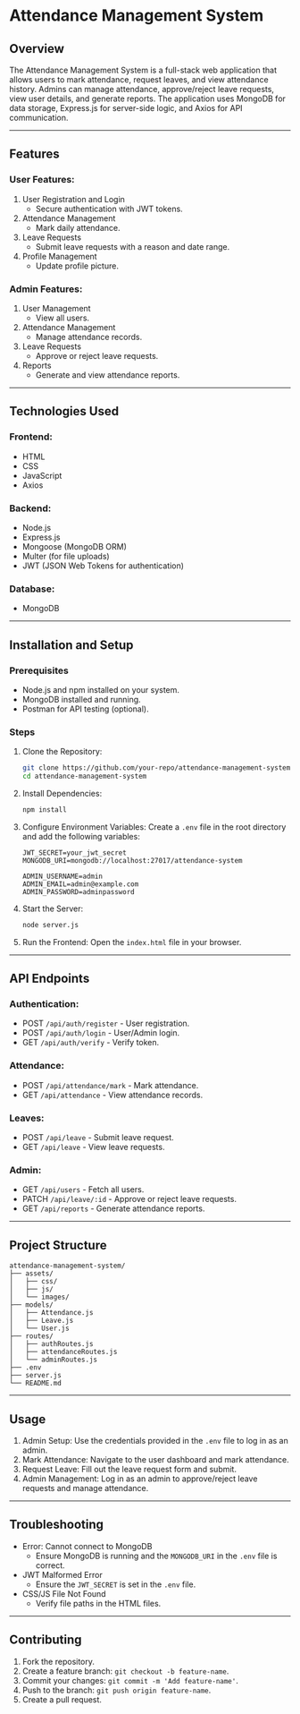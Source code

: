 # Attendance Management System

## Overview
The Attendance Management System is a full-stack web application that allows users to mark attendance, request leaves, and view attendance history. Admins can manage attendance, approve/reject leave requests, view user details, and generate reports. The application uses MongoDB for data storage, Express.js for server-side logic, and Axios for API communication.

---

## Features

### User Features:
1. User Registration and Login
   - Secure authentication with JWT tokens.
2. Attendance Management
   - Mark daily attendance.
3. Leave Requests
   - Submit leave requests with a reason and date range.
4. Profile Management
   - Update profile picture.

### Admin Features:
1. User Management
   - View all users.
2. Attendance Management
   - Manage attendance records.
3. Leave Requests
   - Approve or reject leave requests.
4. Reports
   - Generate and view attendance reports.

---

## Technologies Used

### Frontend:
- HTML
- CSS
- JavaScript
- Axios

### Backend:
- Node.js
- Express.js
- Mongoose (MongoDB ORM)
- Multer (for file uploads)
- JWT (JSON Web Tokens for authentication)

### Database:
- MongoDB

---

## Installation and Setup

### Prerequisites
- Node.js and npm installed on your system.
- MongoDB installed and running.
- Postman for API testing (optional).

### Steps
1. Clone the Repository:
   ```bash
   git clone https://github.com/your-repo/attendance-management-system.git
   cd attendance-management-system
   ```

2. Install Dependencies:
   ```bash
   npm install
   ```

3. Configure Environment Variables:
   Create a `.env` file in the root directory and add the following variables:
   ```env
   JWT_SECRET=your_jwt_secret
   MONGODB_URI=mongodb://localhost:27017/attendance-system

   ADMIN_USERNAME=admin
   ADMIN_EMAIL=admin@example.com
   ADMIN_PASSWORD=adminpassword
   ```

4. Start the Server:
   ```bash
   node server.js
   ```

5. Run the Frontend:
   Open the `index.html` file in your browser.

---

## API Endpoints

### Authentication:
- POST `/api/auth/register` - User registration.
- POST `/api/auth/login` - User/Admin login.
- GET `/api/auth/verify` - Verify token.

### Attendance:
- POST `/api/attendance/mark` - Mark attendance.
- GET `/api/attendance` - View attendance records.

### Leaves:
- POST `/api/leave` - Submit leave request.
- GET `/api/leave` - View leave requests.

### Admin:
- GET `/api/users` - Fetch all users.
- PATCH `/api/leave/:id` - Approve or reject leave requests.
- GET `/api/reports` - Generate attendance reports.

---

## Project Structure
```
attendance-management-system/
├── assets/
│   ├── css/
│   ├── js/
│   └── images/
├── models/
│   ├── Attendance.js
│   ├── Leave.js
│   └── User.js
├── routes/
│   ├── authRoutes.js
│   ├── attendanceRoutes.js
│   └── adminRoutes.js
├── .env
├── server.js
└── README.md
```

---

## Usage
1. Admin Setup: Use the credentials provided in the `.env` file to log in as an admin.
2. Mark Attendance: Navigate to the user dashboard and mark attendance.
3. Request Leave: Fill out the leave request form and submit.
4. Admin Management: Log in as an admin to approve/reject leave requests and manage attendance.

---

## Troubleshooting
- Error: Cannot connect to MongoDB
  - Ensure MongoDB is running and the `MONGODB_URI` in the `.env` file is correct.
- JWT Malformed Error
  - Ensure the `JWT_SECRET` is set in the `.env` file.
- CSS/JS File Not Found
  - Verify file paths in the HTML files.

---

## Contributing
1. Fork the repository.
2. Create a feature branch: `git checkout -b feature-name`.
3. Commit your changes: `git commit -m 'Add feature-name'`.
4. Push to the branch: `git push origin feature-name`.
5. Create a pull request.



